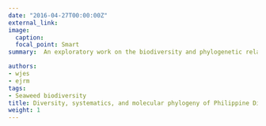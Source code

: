 ```yaml
---
date: "2016-04-27T00:00:00Z"
external_link:
image:
  caption:
  focal_point: Smart
summary:  An exploratory work on the biodiversity and phylogenetic relationships of dictyotalean seaweeds. Funded by the University of the Philippines System Balik PhD Program  (OVPAA-BPhD-2018-05).

authors:
- wjes
- ejrm
tags:
- Seaweed biodiversity
title: Diversity, systematics, and molecular phylogeny of Philippine Dictyotales (Phaeophyceae, Ochrophyta)
weight: 1
---
```

